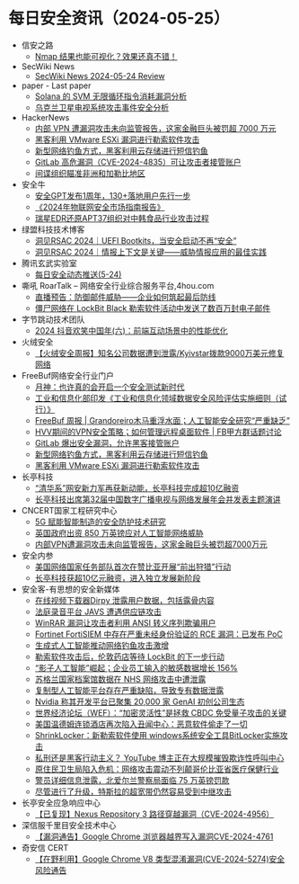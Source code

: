 # 每日安全资讯（2024-05-25）

- 信安之路
  - [Nmap 结果也能可视化？效果还真不错！](https://mp.weixin.qq.com/s?__biz=MzI5MDQ2NjExOQ==&mid=2247499387&idx=1&sn=54a5165f8550eeffd584009c12717ed7&chksm=ec1dce53db6a4745e382e36bb5668eb58f24d41183105a931ce5cbf1b3d4f08abf65adb3d6b7&scene=58&subscene=0#rd)
- SecWiki News
  - [SecWiki News 2024-05-24 Review](http://www.sec-wiki.com/?2024-05-24)
- paper - Last paper
  - [Solana 的 SVM 无限循环指令消耗漏洞分析](https://paper.seebug.org/3169/)
  - [乌克兰卫星电视系统攻击事件安全分析](https://paper.seebug.org/3168/)
- HackerNews
  - [内部 VPN 遭漏洞攻击未向监管报告，这家金融巨头被罚超 7000 万元](https://hackernews.cc/archives/52675)
  - [黑客利用 VMware ESXi 漏洞进行勒索软件攻击](https://hackernews.cc/archives/52670)
  - [新型网络钓鱼方式，黑客利用云存储进行短信钓鱼](https://hackernews.cc/archives/52662)
  - [GitLab 高危漏洞（CVE-2024-4835）可让攻击者接管账户](https://hackernews.cc/archives/52657)
  - [间谍组织瞄准非洲和加勒比地区](https://hackernews.cc/archives/52650)
- 安全牛
  - [安全GPT发布1周年，130+落地用户先行一步](https://www.aqniu.com/vendor/104576.html)
  - [《2024年物联网安全市场指南报告》](https://www.aqniu.com/vendor/104581.html)
  - [瑞星EDR还原APT37组织对中韩食品行业攻击过程](https://www.aqniu.com/vendor/104569.html)
- 绿盟科技技术博客
  - [洞见RSAC 2024｜UEFI Bootkits，当安全启动不再“安全”](https://blog.nsfocus.net/rsac-2024uefi-bootkits/)
  - [洞见RSAC 2024｜情报上下文是关键——威胁情报应用的最佳实践](https://blog.nsfocus.net/rsac-2024/)
- 腾讯玄武实验室
  - [每日安全动态推送(5-24)](https://mp.weixin.qq.com/s?__biz=MzA5NDYyNDI0MA==&mid=2651959650&idx=1&sn=1a646bc7d4a1829c589e1b1e4545662a&chksm=8baed1fdbcd958ebcad33b0c8d04a214bdb4ebf96fff71d47b724b3af370db2379543f7cdca0&scene=58&subscene=0#rd)
- 嘶吼 RoarTalk – 网络安全行业综合服务平台,4hou.com
  - [直播预告：防御邮件威胁——企业如何筑起最后防线](https://www.4hou.com/posts/MK0O)
  - [僵尸网络在 LockBit Black 勒索软件活动中发送了数百万封电子邮件](https://www.4hou.com/posts/jgyv)
- 字节跳动技术团队
  - [2024 抖音欢笑中国年(六)：前端互动场景中的性能优化](https://mp.weixin.qq.com/s?__biz=MzI1MzYzMjE0MQ==&mid=2247507560&idx=1&sn=c1fab91d0b60535cd797e477e60e1739&chksm=e9d3158adea49c9c2d77d476cb143f36c07612e32b35ce138c9ed71e6669f1a26d9d72442bf5&scene=58&subscene=0#rd)
- 火绒安全
  - [【火绒安全周报】知名公司数据遭到泄露/Kyivstar拨款9000万美元修复网络](https://mp.weixin.qq.com/s?__biz=MzI3NjYzMDM1Mg==&mid=2247518571&idx=1&sn=2690e5e172103f8355ba2815ab84bce8&chksm=eb705754dc07de42016a6090922c69815f95b17c416a28f7f19bc7734c60086a9929c2d93480&scene=58&subscene=0#rd)
- FreeBuf网络安全行业门户
  - [月神：也许真的会开启一个安全测试新时代](https://www.freebuf.com/news/401857.html)
  - [工业和信息化部印发《工业和信息化领域数据安全风险评估实施细则（试行）》](https://www.freebuf.com/news/401842.html)
  - [FreeBuf 周报 | Grandoreiro木马重浮水面；人工智能安全研究“严重缺乏”](https://www.freebuf.com/news/401783.html)
  - [HVV期间的VPN安全策略；如何管理远程桌面软件 | FB甲方群话题讨论](https://www.freebuf.com/articles/neopoints/401782.html)
  - [GitLab 爆出安全漏洞，允许黑客接管账户](https://www.freebuf.com/news/401772.html)
  - [新型网络钓鱼方式，黑客利用云存储进行短信钓鱼](https://www.freebuf.com/news/401751.html)
  - [黑客利用 VMware ESXi 漏洞进行勒索软件攻击](https://www.freebuf.com/news/401744.html)
- 长亭科技
  - [“清华系”网安新力军再获新动能，长亭科技完成超10亿融资](https://mp.weixin.qq.com/s?__biz=MzIwNDA2NDk5OQ==&mid=2651387631&idx=1&sn=31f41b12fc7dd11a5c0bc25370236b6c&chksm=8d398767ba4e0e714e9ea4ea63ed0f140cd833cc404ef689ed16f0f670976735606733b9ae28&scene=58&subscene=0#rd)
  - [长亭科技出席第32届中国数字广播电视与网络发展年会并发表主题演讲](https://mp.weixin.qq.com/s?__biz=MzIwNDA2NDk5OQ==&mid=2651387631&idx=2&sn=870e37c3bc2f2b98b24474e3b759d043&chksm=8d398767ba4e0e71eff658a2bb9e528f851d1c00493ca8985f564acfbcfc19658f166cc58024&scene=58&subscene=0#rd)
- CNCERT国家工程研究中心
  - [5G 赋能智能制造的安全防护技术研究](https://mp.weixin.qq.com/s?__biz=MzUzNDYxOTA1NA==&mid=2247544934&idx=1&sn=c352484d3cf526419432f1d87b09cabe&chksm=fa9386a7cde40fb1ecb5f37502320653bb012a8624e1544778221295ae3299cf8cfd7773b4a3&scene=58&subscene=0#rd)
  - [英国政府出资 850 万英镑应对人工智能网络威胁](https://mp.weixin.qq.com/s?__biz=MzUzNDYxOTA1NA==&mid=2247544934&idx=2&sn=130d8a0c60858c6cb24dce251ce8c2ad&chksm=fa9386a7cde40fb15756f3452929da4f889e159314780092f37e90857445b7d004fba03bd594&scene=58&subscene=0#rd)
  - [内部VPN遭漏洞攻击未向监管报告，这家金融巨头被罚超7000万元](https://mp.weixin.qq.com/s?__biz=MzUzNDYxOTA1NA==&mid=2247544934&idx=3&sn=157baf0b09d936f2914fb20a92883bab&chksm=fa9386a7cde40fb1b884fc1b49f8dd6c791506fa42a236cdde66777d95e340fe52ab4a9c580a&scene=58&subscene=0#rd)
- 安全内参
  - [美国网络国家任务部队首次在赞比亚开展“前出狩猎”行动](https://mp.weixin.qq.com/s?__biz=MzI4NDY2MDMwMw==&mid=2247511693&idx=1&sn=ca05c4796de606cac64795e13fdc3558&chksm=ebfae9addc8d60bbf775b8324ad753d10beb1bffb5434810b50395ecf106761249b7e517f25c&scene=58&subscene=0#rd)
  - [长亭科技获超10亿元融资，进入独立发展新阶段](https://mp.weixin.qq.com/s?__biz=MzI4NDY2MDMwMw==&mid=2247511693&idx=2&sn=40bd6676e0736a055ae86dc49d679426&chksm=ebfae9addc8d60bb7c3bdffc0457520da01ccd356503c90b45270eb7b997b25ec3c0eef9d314&scene=58&subscene=0#rd)
- 安全客-有思想的安全新媒体
  - [在线视频下载器Dirpy 泄露用户数据，包括露骨内容](https://www.anquanke.com/post/id/296790)
  - [法庭录音平台 JAVS 遭遇供应链攻击](https://www.anquanke.com/post/id/296787)
  - [WinRAR 漏洞让攻击者利用 ANSI 转义序列欺骗用户](https://www.anquanke.com/post/id/296784)
  - [Fortinet FortiSIEM 中存在严重未经身份验证的 RCE 漏洞：已发布 PoC](https://www.anquanke.com/post/id/296781)
  - [生成式人工智能推动网络钓鱼攻击激增](https://www.anquanke.com/post/id/296778)
  - [勒索软件攻击后，伦敦药店等待 LockBit 的下一步行动](https://www.anquanke.com/post/id/296775)
  - [“影子人工智能”崛起；企业员工输入的敏感数据增长 156%](https://www.anquanke.com/post/id/296773)
  - [苏格兰国家档案馆数据在 NHS 网络攻击中遭泄露](https://www.anquanke.com/post/id/296771)
  - [复制型人工智能平台存在严重缺陷，导致专有数据泄露](https://www.anquanke.com/post/id/296768)
  - [Nvidia 称其开发平台已聚集 20,000 家 GenAI 初创公司生态](https://www.anquanke.com/post/id/296765)
  - [世界经济论坛（WEF）：“加密灵活性”是拯救 CBDC 免受量子攻击的关键](https://www.anquanke.com/post/id/296762)
  - [美国温德姆连锁酒店再次陷入丑闻中心：恶意软件偷走了一切](https://www.anquanke.com/post/id/296759)
  - [ShrinkLocker：新勒索软件使用 windows系统安全工具BitLocker实施攻击](https://www.anquanke.com/post/id/296756)
  - [私刑还是黑客行动主义？ YouTube 博主正在大规模摧毁欺诈性呼叫中心](https://www.anquanke.com/post/id/296753)
  - [原住民卫生局陷入危机：网络攻击震动不列颠哥伦比亚省医疗保健行业](https://www.anquanke.com/post/id/296750)
  - [警员详细信息泄露，北爱尔兰警察局面临 75 万英镑罚款](https://www.anquanke.com/post/id/296747)
  - [尽管进行了升级，特斯拉的超宽带仍然容易受到中继攻击](https://www.anquanke.com/post/id/296744)
- 长亭安全应急响应中心
  - [【已复现】Nexus Repository 3 路径穿越漏洞（CVE-2024-4956）](https://mp.weixin.qq.com/s?__biz=MzIwMDk1MjMyMg==&mid=2247492545&idx=1&sn=cc3ff69cfd809437c6449e9e0bff364c&chksm=96f7fcaca18075ba42e5ba40d6c7b273ed43433f815e63d2b1b0c8a66a72e2ae7c1880787945&scene=58&subscene=0#rd)
- 深信服千里目安全技术中心
  - [【漏洞通告】Google Chrome 浏览器越界写入漏洞CVE-2024-4761](https://mp.weixin.qq.com/s?__biz=Mzg2NjgzNjA5NQ==&mid=2247522972&idx=1&sn=c6c31629fdc283bf4b66558e21632bc5&chksm=ce46118cf931989ab400f6759f5110d16b5d64c63167f428de393c4ae194227ad3da871d526b&scene=58&subscene=0#rd)
- 奇安信 CERT
  - [【在野利用】Google Chrome V8 类型混淆漏洞(CVE-2024-5274)安全风险通告](https://mp.weixin.qq.com/s?__biz=MzU5NDgxODU1MQ==&mid=2247501184&idx=1&sn=6ef011b0a502294c7cc9a5e94c18f9b5&chksm=fe79e118c90e680e9c8dad5834623ed6b42d668cb79e0afbea68b1b4fdd6ce0e537afa15fa36&scene=58&subscene=0#rd)
